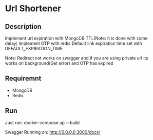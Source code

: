 # Url Shortener

## Description

Implement url expiration with MongoDB TTL(Note: It is done with some delay)
Implement OTP with redis
Default link expiration time set with DEFAULT_EXPIRATION_TIME

Note: Redirect not works on swagger and if you are using private url its works on background(Get error) and OTP has expired

## Requiremnt

-   MongoDB
-   Redis

## Run

Just run: docker-compose up --build

Swagger Running on:
http://0.0.0.0:3000/docs/
